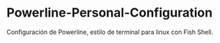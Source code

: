 # Powerline-Personal-Configuration
Configuración de Powerline, estilo de terminal para linux con Fish Shell.
